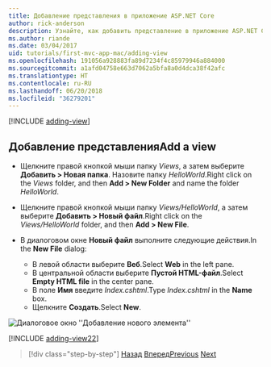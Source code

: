 ```yaml
---
title: Добавление представления в приложение ASP.NET Core
author: rick-anderson
description: Узнайте, как добавить представление в приложение ASP.NET Core.
ms.author: riande
ms.date: 03/04/2017
uid: tutorials/first-mvc-app-mac/adding-view
ms.openlocfilehash: 191056a928883fa89d7234f4c85979946a884000
ms.sourcegitcommit: a1afd04758e663d7062a5bfa8a0d4dca38f42afc
ms.translationtype: HT
ms.contentlocale: ru-RU
ms.lasthandoff: 06/20/2018
ms.locfileid: "36279201"
---
```

[!INCLUDE [adding-view](../../includes/mvc-intro/adding_view1.md)]

## <a name="add-a-view"></a><span data-ttu-id="4a38d-103">Добавление представления</span><span class="sxs-lookup"><span data-stu-id="4a38d-103">Add a view</span></span> 

* <span data-ttu-id="4a38d-104">Щелкните правой кнопкой мыши папку *Views*, а затем выберите **Добавить > Новая папка**. Назовите папку *HelloWorld*.</span><span class="sxs-lookup"><span data-stu-id="4a38d-104">Right click on the *Views* folder, and then **Add > New Folder** and name the folder *HelloWorld*.</span></span>
* <span data-ttu-id="4a38d-105">Щелкните правой кнопкой мыши папку *Views/HelloWorld*, а затем выберите **Добавить > Новый файл**.</span><span class="sxs-lookup"><span data-stu-id="4a38d-105">Right click on the *Views/HelloWorld* folder, and then **Add > New File**.</span></span>
* <span data-ttu-id="4a38d-106">В диалоговом окне **Новый файл** выполните следующие действия.</span><span class="sxs-lookup"><span data-stu-id="4a38d-106">In the **New File** dialog:</span></span>

  * <span data-ttu-id="4a38d-107">В левой области выберите **Веб**.</span><span class="sxs-lookup"><span data-stu-id="4a38d-107">Select **Web** in the left pane.</span></span>
  * <span data-ttu-id="4a38d-108">В центральной области выберите **Пустой HTML-файл**.</span><span class="sxs-lookup"><span data-stu-id="4a38d-108">Select **Empty HTML file** in the center pane.</span></span>
  * <span data-ttu-id="4a38d-109">В поле **Имя** введите *Index.cshtml*.</span><span class="sxs-lookup"><span data-stu-id="4a38d-109">Type *Index.cshtml* in the **Name** box.</span></span>
  * <span data-ttu-id="4a38d-110">Щелкните **Создать**.</span><span class="sxs-lookup"><span data-stu-id="4a38d-110">Select **New**.</span></span>

![Диалоговое окно ''Добавление нового элемента''](adding-view/_static/add_view.png)

[!INCLUDE [adding-view22](../../includes/mvc-intro/adding_view2.md)]

> [!div class="step-by-step"]
> <span data-ttu-id="4a38d-112">[Назад](adding-controller.md)
> [Вперед](adding-model.md)</span><span class="sxs-lookup"><span data-stu-id="4a38d-112">[Previous](adding-controller.md)
[Next](adding-model.md)</span></span>
